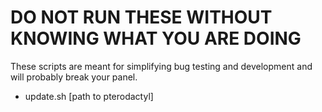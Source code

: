# DO NOT RUN THESE WITHOUT KNOWING WHAT YOU ARE DOING
These scripts are meant for simplifying bug testing and development and will probably break your panel.


* update.sh [path to pterodactyl]
